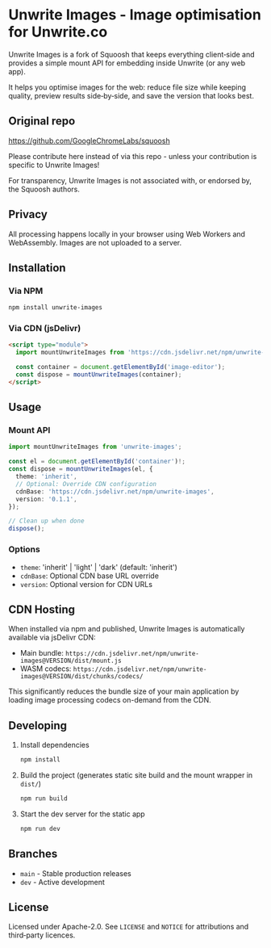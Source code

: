 # Unwrite Images - Image optimisation for Unwrite.co

Unwrite Images is a fork of Squoosh that keeps everything client‑side and provides a simple mount API for embedding inside Unwrite (or any web app).

It helps you optimise images for the web: reduce file size while keeping quality, preview results side‑by‑side, and save the version that looks best.

## Original repo

https://github.com/GoogleChromeLabs/squoosh

Please contribute here instead of via this repo - unless your contribution is specific to Unwrite Images!

For transparency, Unwrite Images is not associated with, or endorsed by, the Squoosh authors.

## Privacy

All processing happens locally in your browser using Web Workers and WebAssembly. Images are not uploaded to a server.

## Installation

### Via NPM

```bash
npm install unwrite-images
```

### Via CDN (jsDelivr)

```html
<script type="module">
  import mountUnwriteImages from 'https://cdn.jsdelivr.net/npm/unwrite-images@0.1.1/dist/mount.js';

  const container = document.getElementById('image-editor');
  const dispose = mountUnwriteImages(container);
</script>
```

## Usage

### Mount API

```ts
import mountUnwriteImages from 'unwrite-images';

const el = document.getElementById('container')!;
const dispose = mountUnwriteImages(el, {
  theme: 'inherit',
  // Optional: Override CDN configuration
  cdnBase: 'https://cdn.jsdelivr.net/npm/unwrite-images',
  version: '0.1.1',
});

// Clean up when done
dispose();
```

### Options

- `theme`: 'inherit' | 'light' | 'dark' (default: 'inherit')
- `cdnBase`: Optional CDN base URL override
- `version`: Optional version for CDN URLs

## CDN Hosting

When installed via npm and published, Unwrite Images is automatically available via jsDelivr CDN:

- Main bundle: `https://cdn.jsdelivr.net/npm/unwrite-images@VERSION/dist/mount.js`
- WASM codecs: `https://cdn.jsdelivr.net/npm/unwrite-images@VERSION/dist/chunks/codecs/`

This significantly reduces the bundle size of your main application by loading image processing codecs on-demand from the CDN.

## Developing

1. Install dependencies
   ```sh
   npm install
   ```
2. Build the project (generates static site build and the mount wrapper in `dist/`)
   ```sh
   npm run build
   ```
3. Start the dev server for the static app
   ```sh
   npm run dev
   ```

## Branches

- `main` - Stable production releases
- `dev` - Active development

## License

Licensed under Apache-2.0. See `LICENSE` and `NOTICE` for attributions and third‑party licences.
